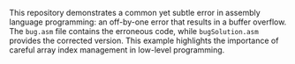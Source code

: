 This repository demonstrates a common yet subtle error in assembly language programming: an off-by-one error that results in a buffer overflow. The `bug.asm` file contains the erroneous code, while `bugSolution.asm` provides the corrected version.  This example highlights the importance of careful array index management in low-level programming.